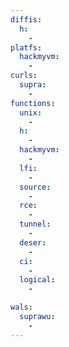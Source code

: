 ```yaml
---
diffis:
  h:
    -
platfs:
  hackmyvm:
    -
curls:
  supra:
    -
functions:
  unix:
    -
  h:
    -
  hackmyvm:
    -
  lfi:
    -
  source:
    -
  rce:
    -
  tunnel:
    -
  deser:
    -
  ci:
    -
  logical:
    -

wals:
  suprawu:
    -
---
```

